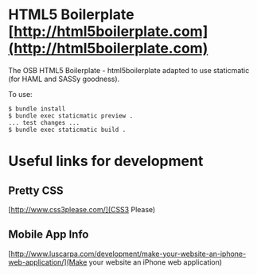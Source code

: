 #  HTML5 Boilerplate [http://html5boilerplate.com](http://html5boilerplate.com)

The OSB HTML5 Boilerplate - html5boilerplate adapted to use staticmatic (for
HAML and SASSy goodness). 

To use: 

    $ bundle install
    $ bundle exec staticmatic preview .
    ... test changes ...
    $ bundle exec staticmatic build .


Useful links for development
============================

Pretty CSS
----------

[http://www.css3please.com/](CSS3 Please)

Mobile App Info
---------------

[http://www.luscarpa.com/development/make-your-website-an-iphone-web-application/](Make your website an iPhone web application)

